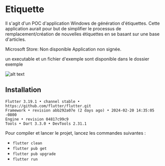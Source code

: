 # Etiquette

Il s'agit d'un POC d'application Windows de génération d'étiquettes. Cette application aurait
pour but de simplifier le processus de remplacement/création de nouvelles étiquettes en se basant sur une base d'articles.

Microsoft Store: Non disponible
Application non signée.

un executable et un fichier d'exemple sont disponible dans le dossier exemple

![alt text](readme_images/etiquette.gif)

## Installation

```
Flutter 3.19.1 • channel stable • https://github.com/flutter/flutter.git
Framework • revision abb292a07e (2 days ago) • 2024-02-20 14:35:05 -0800
Engine • revision 04817c99c9
Tools • Dart 3.3.0 • DevTools 2.31.1
```

Pour compiler et lancer le projet, lancez les commandes suivantes :

- `flutter clean`
- `flutter pub get`
- `flutter pub upgrade`
- `flutter run`

